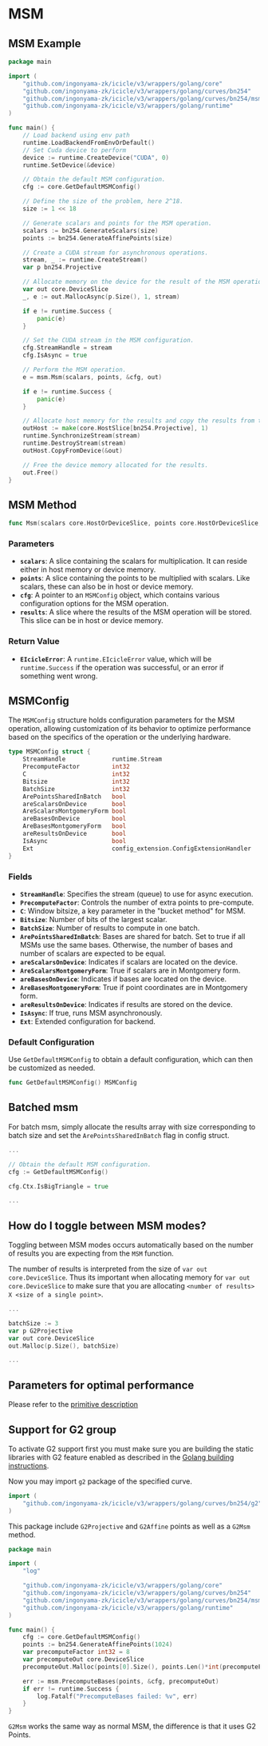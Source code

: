 # MSM

## MSM Example

```go
package main

import (
	"github.com/ingonyama-zk/icicle/v3/wrappers/golang/core"
	"github.com/ingonyama-zk/icicle/v3/wrappers/golang/curves/bn254"
	"github.com/ingonyama-zk/icicle/v3/wrappers/golang/curves/bn254/msm"
	"github.com/ingonyama-zk/icicle/v3/wrappers/golang/runtime"
)

func main() {
	// Load backend using env path
	runtime.LoadBackendFromEnvOrDefault()
	// Set Cuda device to perform
	device := runtime.CreateDevice("CUDA", 0)
	runtime.SetDevice(&device)

	// Obtain the default MSM configuration.
	cfg := core.GetDefaultMSMConfig()

	// Define the size of the problem, here 2^18.
	size := 1 << 18

	// Generate scalars and points for the MSM operation.
	scalars := bn254.GenerateScalars(size)
	points := bn254.GenerateAffinePoints(size)

	// Create a CUDA stream for asynchronous operations.
	stream, _ := runtime.CreateStream()
	var p bn254.Projective

	// Allocate memory on the device for the result of the MSM operation.
	var out core.DeviceSlice
	_, e := out.MallocAsync(p.Size(), 1, stream)

	if e != runtime.Success {
		panic(e)
	}

	// Set the CUDA stream in the MSM configuration.
	cfg.StreamHandle = stream
	cfg.IsAsync = true

	// Perform the MSM operation.
	e = msm.Msm(scalars, points, &cfg, out)

	if e != runtime.Success {
		panic(e)
	}

	// Allocate host memory for the results and copy the results from the device.
	outHost := make(core.HostSlice[bn254.Projective], 1)
	runtime.SynchronizeStream(stream)
	runtime.DestroyStream(stream)
	outHost.CopyFromDevice(&out)

	// Free the device memory allocated for the results.
	out.Free()
}
```

## MSM Method

```go
func Msm(scalars core.HostOrDeviceSlice, points core.HostOrDeviceSlice, cfg *core.MSMConfig, results core.HostOrDeviceSlice) runtime.EIcicleError
```

### Parameters

- **`scalars`**: A slice containing the scalars for multiplication. It can reside either in host memory or device memory.
- **`points`**: A slice containing the points to be multiplied with scalars. Like scalars, these can also be in host or device memory.
- **`cfg`**: A pointer to an `MSMConfig` object, which contains various configuration options for the MSM operation.
- **`results`**: A slice where the results of the MSM operation will be stored. This slice can be in host or device memory.

### Return Value

- **`EIcicleError`**: A `runtime.EIcicleError` value, which will be `runtime.Success` if the operation was successful, or an error if something went wrong.

## MSMConfig

The `MSMConfig` structure holds configuration parameters for the MSM operation, allowing customization of its behavior to optimize performance based on the specifics of the operation or the underlying hardware.

```go
type MSMConfig struct {
	StreamHandle             runtime.Stream
	PrecomputeFactor         int32
	C                        int32
	Bitsize                  int32
	BatchSize                int32
	ArePointsSharedInBatch   bool
	areScalarsOnDevice       bool
	AreScalarsMontgomeryForm bool
	areBasesOnDevice         bool
	AreBasesMontgomeryForm   bool
	areResultsOnDevice       bool
	IsAsync                  bool
	Ext                      config_extension.ConfigExtensionHandler
}
```

### Fields

- **`StreamHandle`**: Specifies the stream (queue) to use for async execution.
- **`PrecomputeFactor`**: Controls the number of extra points to pre-compute.
- **`C`**: Window bitsize, a key parameter in the "bucket method" for MSM.
- **`Bitsize`**: Number of bits of the largest scalar.
- **`BatchSize`**: Number of results to compute in one batch.
- **`ArePointsSharedInBatch`**: Bases are shared for batch. Set to true if all MSMs use the same bases. Otherwise, the number of bases and number of scalars are expected to be equal.
- **`areScalarsOnDevice`**: Indicates if scalars are located on the device.
- **`AreScalarsMontgomeryForm`**: True if scalars are in Montgomery form.
- **`areBasesOnDevice`**: Indicates if bases are located on the device.
- **`AreBasesMontgomeryForm`**: True if point coordinates are in Montgomery form.
- **`areResultsOnDevice`**: Indicates if results are stored on the device.
- **`IsAsync`**: If true, runs MSM asynchronously.
- **`Ext`**: Extended configuration for backend.

### Default Configuration

Use `GetDefaultMSMConfig` to obtain a default configuration, which can then be customized as needed.

```go
func GetDefaultMSMConfig() MSMConfig
```

## Batched msm

For batch msm, simply allocate the results array with size corresponding to batch size and set the `ArePointsSharedInBatch` flag in config struct.

```go
...

// Obtain the default MSM configuration.
cfg := GetDefaultMSMConfig()

cfg.Ctx.IsBigTriangle = true

...
```

## How do I toggle between MSM modes?

Toggling between MSM modes occurs automatically based on the number of results you are expecting from the `MSM` function.

The number of results is interpreted from the size of `var out core.DeviceSlice`. Thus its important when allocating memory for `var out core.DeviceSlice` to make sure that you are allocating `<number of results> X <size of a single point>`.

```go
... 

batchSize := 3
var p G2Projective
var out core.DeviceSlice
out.Malloc(p.Size(), batchSize)

...
```

## Parameters for optimal performance

Please refer to the [primitive description](api/cpp/msm#choosing-optimal-parameters)

## Support for G2 group

To activate G2 support first you must make sure you are building the static libraries with G2 feature enabled as described in the [Golang building instructions](api/golang-bindings.md#using-icicle-golang-bindings-in-your-project).

Now you may import `g2` package of the specified curve.

```go
import (
    "github.com/ingonyama-zk/icicle/v3/wrappers/golang/curves/bn254/g2"
)
```

This package include `G2Projective` and `G2Affine` points as well as a `G2Msm` method.

```go
package main

import (
	"log"

	"github.com/ingonyama-zk/icicle/v3/wrappers/golang/core"
	"github.com/ingonyama-zk/icicle/v3/wrappers/golang/curves/bn254"
	"github.com/ingonyama-zk/icicle/v3/wrappers/golang/curves/bn254/msm"
	"github.com/ingonyama-zk/icicle/v3/wrappers/golang/runtime"
)

func main() {
	cfg := core.GetDefaultMSMConfig()
	points := bn254.GenerateAffinePoints(1024)
	var precomputeFactor int32 = 8
	var precomputeOut core.DeviceSlice
	precomputeOut.Malloc(points[0].Size(), points.Len()*int(precomputeFactor))

	err := msm.PrecomputeBases(points, &cfg, precomputeOut)
	if err != runtime.Success {
		log.Fatalf("PrecomputeBases failed: %v", err)
	}
}
```

`G2Msm` works the same way as normal MSM, the difference is that it uses G2 Points.
